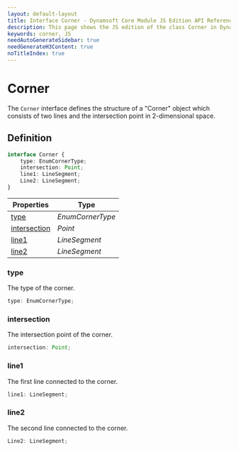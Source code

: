 ```yaml
---
layout: default-layout
title: Interface Corner - Dynamsoft Core Module JS Edition API Reference
description: This page shows the JS edition of the class Corner in Dynamsoft Core Module.
keywords: corner, JS
needAutoGenerateSidebar: true
needGenerateH3Content: true
noTitleIndex: true
---
```


# Corner

The `Corner` interface defines the structure of a "Corner" object which consists of two lines and the intersection point in 2-dimensional space.

## Definition

```typescript
interface Corner {
    type: EnumCornerType;
    intersection: Point;
    line1: LineSegment;
    Line2: LineSegment;
} 
```
  
| Properties | Type |
|---------- | ---- |
| [type](#type) | *EnumCornerType* |
| [intersection](#intersection) | *Point* |
| [line1](#line1) | *LineSegment* |
| [line2](#line2) | *LineSegment* |

### type

The type of the corner.

```typescript
type: EnumCornerType;
```

### intersection

The intersection point of the corner.

```typescript
intersection: Point;
```

### line1

The first line connected to the corner.

```typescript
line1: LineSegment;
```

### line2

The second line connected to the corner.

```typescript
Line2: LineSegment;
```
